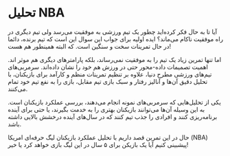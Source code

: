 # تحلیل NBA

آیا تا به حال فکر کرده‌اید چطور یک تیم ورزشی به موفقیت می‌رسد ولی تیم دیگری در راه موفقیت ناکام می‌ماند؟ ایده اولیه برای جواب این سوال این است که تیم برنده، دائما در حال تمرینات سخت و سنگین است. که البته همینطور هم هست!

اما تنها تمرین زیاد یک تیم را به موفقیت نمی‌رساند، بلکه پارامترهای دیگری هم موثر اند. اهمیت تصمیمات داده-محور حتی در ورزش هم خود را نشان داده‌اند. سرمربی‌های تیم‌های ورزشی مطرح دنیا، علاوه بر تنظیم تمرینات منظم و کارآمد برای بازیکنان، با تحلیل دقیق آن‌ها و آنالیز رفتار و سبک بازی تیم مقابل، بازی را به نفع تیم خود تمام می‌کنند.

یکی از تحلیل‌هایی که سرمربی‌های نمونه انجام می‌دهند، بررسی عملکرد بازیکنان است. به این وسیله آن‌ها می‌توانند بازیکنان بهتری را به خدمت بگیرند، یا حتی برای آینده برنامه‌ریزی کنند و افرادی را جذب تیم کنند که در سال‌های آینده درخشش بالایی داشته باشد.

حال در این تمرین قصد داریم با تحلیل عملکرد بازیکنان لیگ حرفه‌ای امریکا (NBA) پیشبینی کنیم آیا یک بازیکن برای ۵ سال در این لیگ بازی خواهد کرد یا خیر!
